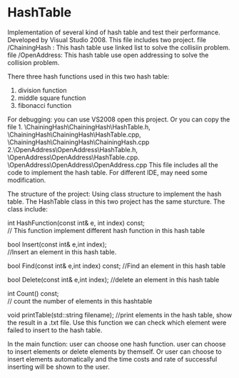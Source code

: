 # HashTable
Implementation of several kind of hash table and test their performance. Developed by Visual Studio 2008. 
This file includes two project. 
file /ChainingHash : This hash table use linked list to solve the collisiin problem. 
file /OpenAddress:  This hash table use open addressing to solve the collision problem.

There three hash functions used in this two hash table: 
1. division function
2. middle square function
3. fibonacci function

For debugging: you can use VS2008 open this project.
            Or you can copy the file 1. \ChainingHash\ChainingHash\HashTable.h, 
                                       \ChainingHash\ChainingHash\HashTable.cpp,
                                       \ChainingHash\ChainingHash\ChainingHash.cpp
                                     2.\OpenAddress\OpenAddress\HashTable.h,
                                       \OpenAddress\OpenAddress\HashTable.cpp.
                                       \OpenAddress\OpenAddress\OpenAddress.cpp
            This file includes all the code to implement the hash table.
  For different IDE, may need some modification.
  
  The structure of the project:
  Using class structure to implement the hash table. 
  The HashTable class in this two project has the same sturcture. The class include:
  
int HashFunction(const int& e, int index) const;  
// This function implement different hash function in this hash table

bool Insert(const int& e,int index);  
//Insert an element in this hash table.

bool Find(const int& e,int index) const;
//Find an element in this hash table

bool Delete(const int& e,int index);
//delete an element in this hash table

int Count() const;  
// count the number of elements in this hashtable

void printTable(std::string filename);
//print elements in the hash table, show the result in a .txt file. Use this function we can check which element were failed to insert to the hash table.

In the main function:
user can choose one hash function. 
user can choose to insert elements or delete elements by themself. Or user can choose to insert elements automatically and the time costs and rate of successful inserting will be shown to the user.
